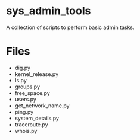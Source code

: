 # sys_admin_tools

A collection of scripts to perform basic admin tasks.

# Files

* dig.py
* kernel_release.py
* ls.py
* groups.py
* free_space.py
* users.py
* get_network_name.py
* ping.py
* system_details.py
* traceroute.py
* whois.py
